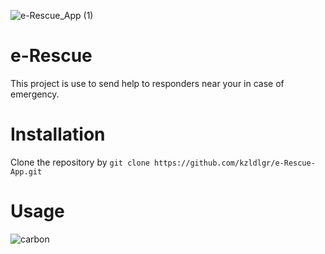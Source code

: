 ![e-Rescue_App (1)](https://github.com/kzldlgr/e-Rescue-App/assets/99521214/7be0c12e-4a74-4ea1-b3c9-a1fae71b2166)

# e-Rescue
This project is use to send help to responders near your in case of emergency.

# Installation
Clone the repository by `git clone https://github.com/kzldlgr/e-Rescue-App.git`

# Usage
![carbon](https://github.com/kzldlgr/e-Rescue-App/assets/99521214/612bf1b8-878b-4524-a47b-4e3118a42a1d)
